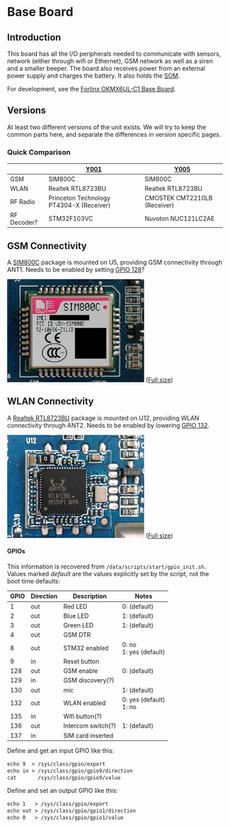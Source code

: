 # Base Board

## Introduction

This board has all the I/O peripherals needed to communicate with sensors, network (either through wifi or Ethernet), GSM network as well as a siren and a smaller beeper. The board also receives power from an external power supply and charges the battery. It also holds the [SOM](SOM.md).

For development, see the [Forlinx OKMX6UL-C1 Base Board](BaseBoard-OKMX6UL-C1.md).

## Versions

At least two different versions of the unit exists. We will try to keep the common parts here, and separate the differences in version specific pages.

### Quick Comparison

| &nbsp;      | [Y001](BaseBoard-Y001.md)                | [Y005](BaseBoard-Y005.md)    |
| ----------- | ---------------------------------------- | ---------------------------- |
| GSM         | SIM800C                                  | SIM800C                      |
| WLAN        | Realtek RTL8723BU                        | Realtek RTL8723BU            |
| RF Radio    | Princeton Technology PT4304-X (Receiver) | CMOSTEK CMT2210LB (Receiver) |
| RF Decoder? | STM32F103VC                              | Nuvoton NUC121LC2AE          |


## GSM Connectivity

A [SIM800C](https://www.simcom.com/product/SIM800C.html) package is mounted on U5, providing GSM connectivity through ANT1. Needs to be enabled by setting [GPIO 128](#gpios)?

![SIM800C](../Assets/Images/y001-u5-sim800c-scaled.jpg)
([Full size](../Assets/Images/y001-u5-sim800c.jpg))


## WLAN Connectivity

A [Realtek RTL8723BU](https://www.realtek.com/en/products/communications-network-ics/item/rtl8723bu) package is mounted on U12, providing WLAN connectivity through ANT2. Needs to be enabled by lowering [GPIO 132](#gpios).

![RTL8723BU](../Assets/Images/y001-u12-rtl8723bu-scaled.jpg)
([Full size](../Assets/Images/y001-u12-rtl8723bu.jpg))


#### GPIOs

This information is recovered from `/data/scripts/start/gpio_init.sh`. Values marked *default* are the values explicitly set by the script, not the boot time defaults:

| GPIO | Direction | Description        | Notes                        |
| ---- | --------- | ------------------ | ---------------------------- |
| 1    | out       | Red LED            | 0: (default)                 |
| 2    | out       | Blue LED           | 1: (default)                 |
| 3    | out       | Green LED          | 1: (default)                 |
| 4    | out       | GSM DTR            |
| 8    | out       | STM32 enabled      | 0: no <br/> 1: yes (default) | Power-cycled on startup. Only on Y001?  |
| 9    | in        | Reset button       |
| 128  | out       | GSM enable         | 0: (default)                 |
| 129  | in        | GSM discovery(?)   |
| 130  | out       | mic                | 1: (default)                 |
| 132  | out       | WLAN enabled       | 0: yes (default) <br/> 1: no | Enables or disabled the RTL 8723BU WLAN |
| 135  | in        | Wifi button(?)     |
| 136  | out       | Intercom switch(?) | 1: (default)                 |
| 137  | in        | SIM card inserted  |

Define and get an input GPIO like this:

```
echo 9  > /sys/class/gpio/export
echo in > /sys/class/gpio/gpio9/direction
cat       /sys/class/gpio/gpio9/value
```

Define and set an output GPIO like this:

```
echo 1   > /sys/class/gpio/export
echo out > /sys/class/gpio/gpio1/direction
echo 0   > /sys/class/gpio/gpio1/value
```
